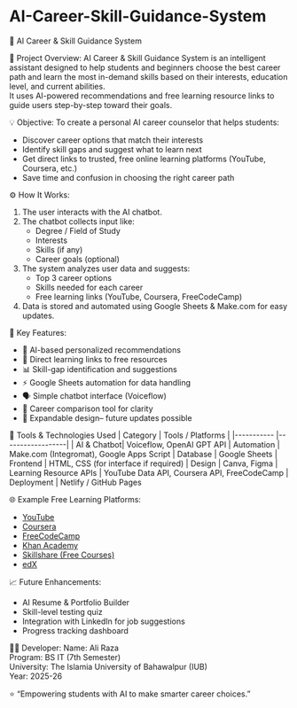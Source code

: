# AI-Career-Skill-Guidance-System
 🎯 AI Career & Skill Guidance System

📘 Project Overview:
AI Career & Skill Guidance System is an intelligent assistant designed to help students and beginners choose the best career path and learn the most in-demand skills based on their interests, education level, and current abilities.  
It uses AI-powered recommendations and free learning resource links to guide users step-by-step toward their goals.

💡 Objective:
To create a personal AI career counselor that helps students:
- Discover career options that match their interests  
- Identify skill gaps and suggest what to learn next  
- Get direct links to trusted, free online learning platforms (YouTube, Coursera, etc.)  
- Save time and confusion in choosing the right career path  


 ⚙️ How It Works:
1. The user interacts with the AI chatbot.  
2. The chatbot collects input like:
   - Degree / Field of Study  
   - Interests  
   - Skills (if any)  
   - Career goals (optional)  
3. The system analyzes user data and suggests:
   - Top 3 career options  
   - Skills needed for each career  
   - Free learning links (YouTube, Coursera, FreeCodeCamp)  
4. Data is stored and automated using Google Sheets & Make.com for easy updates.


 🚀 Key Features:
- 🧠 AI-based personalized recommendations 
- 🔗 Direct learning links to free resources  
- 📊 Skill-gap identification and suggestions  
- ⚡ Google Sheets automation for data handling  
- 🗣️ Simple chatbot interface (Voiceflow)  
- 🧾 Career comparison tool for clarity  
- 🧩 Expandable design– future updates possible  


 🧰 Tools & Technologies Used
| Category    |  Tools / Platforms |
|-----------  |------------------|
| AI & Chatbot| Voiceflow, OpenAI GPT API 
| Automation  | Make.com (Integromat), Google Apps Script 
| Database    | Google Sheets 
| Frontend    | HTML, CSS (for interface if required) 
| Design      | Canva, Figma 
| Learning Resource APIs | YouTube Data API, Coursera API, FreeCodeCamp 
| Deployment   | Netlify / GitHub Pages 



🌐 Example Free Learning Platforms:
- [YouTube](https://www.youtube.com)
- [Coursera](https://www.coursera.org)
- [FreeCodeCamp](https://www.freecodecamp.org)
- [Khan Academy](https://www.khanacademy.org)
- [Skillshare (Free Courses)](https://www.skillshare.com)
- [edX](https://www.edx.org)


 📈 Future Enhancements:
- AI Resume & Portfolio Builder  
- Skill-level testing quiz  
- Integration with LinkedIn for job suggestions  
- Progress tracking dashboard  

 👨‍💻 Developer:
Name: Ali Raza  
Program: BS IT (7th Semester)  
University:  The Islamia University of Bahawalpur (IUB)  
Year: 2025-26 


⭐ “Empowering students with AI to make smarter career choices.”

